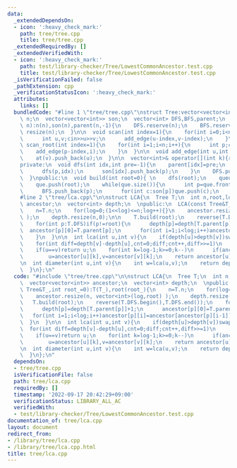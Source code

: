 ```yaml
---
data:
  _extendedDependsOn:
  - icon: ':heavy_check_mark:'
    path: tree/tree.cpp
    title: tree/tree.cpp
  _extendedRequiredBy: []
  _extendedVerifiedWith:
  - icon: ':heavy_check_mark:'
    path: test/library-checker/Tree/LowestCommonAncestor.test.cpp
    title: test/library-checker/Tree/LowestCommonAncestor.test.cpp
  _isVerificationFailed: false
  _pathExtension: cpp
  _verificationStatusIcon: ':heavy_check_mark:'
  attributes:
    links: []
  bundledCode: "#line 1 \"tree/tree.cpp\"\nstruct Tree:vector<vector<int>>{\n  int\
    \ n;\n  vector<vector<int>> son;\n  vector<int> DFS,BFS,parent;\n  \n  Tree(int\
    \ n):n(n),son(n),parent(n,-1){\n    DFS.reserve(n);\n    BFS.reserve(n);\n   \
    \ resize(n);\n  }\n\n  void scan(int index=1){\n    for(int i=0;i<n-1;i++){\n\
    \      int u,v;cin>>u>>v;\n      add_edge(u-index,v-index);\n    }\n  }\n  void\
    \ scan_root(int index=1){\n    for(int i=1;i<n;i++){\n      int p;cin>>p;\n  \
    \    add_edge(p-index,i);\n    }\n  }\n\n  void add_edge(int u,int v){\n    at(u).push_back(v);\n\
    \    at(v).push_back(u);\n  }\n\n  vector<int>& operator[](int k){return at(k);}\n\
    private:\n  void dfs(int idx,int pre=-1){\n    parent[idx]=pre;\n    for(int p:at(idx))if(p!=pre){\n\
    \      dfs(p,idx);\n      son[idx].push_back(p);\n    }\n    DFS.push_back(idx);\n\
    \  }\npublic:\n  void build(int root=0){ \n    dfs(root);\n    queue<int> que;\n\
    \    que.push(root);\n    while(que.size()){\n      int p=que.front();que.pop();\n\
    \      BFS.push_back(p);\n      for(int c:son[p])que.push(c);\n    }\n  }\n};\n\
    #line 2 \"tree/lca.cpp\"\n\nstruct LCA{\n  Tree T;\n  int n,root,log;\n  vector<vector<int>>\
    \ ancestor;\n  vector<int> depth;\n  \npublic:\n  LCA(const Tree&T_,int root_=0):T(T_),root(root_){\n\
    \    n=T.n;\n    for(log=0;(1<<log)<=n;log++){}\n    ancestor.resize(n, vector<int>(log,root)\
    \ );\n    depth.resize(n,0);\n\n    T.build(root);\n    reverse(T.DFS.begin(),T.DFS.end());\n\
    \    for(int p:T.DFS)if(p!=root){\n      depth[p]=depth[T.parent[p]]+1;\n    \
    \  ancestor[p][0]=T.parent[p];\n      for(int i=1;i<log;i++)ancestor[p][i]=ancestor[ancestor[p][i-1]][i-1];\n\
    \    }\n  }\n\n  int lca(int u,int v){\n    if(depth[u]>depth[v])swap(u,v);\n\
    \    for(int diff=depth[v]-depth[u],cnt=0;diff;cnt++,diff>>=1)\n      if(diff&1)v=ancestor[v][cnt];\n\
    \    if(u==v)return u;\n    for(int k=log-1;k>=0;k--)\n      if(ancestor[u][k]!=ancestor[v][k])\n\
    \        u=ancestor[u][k],v=ancestor[v][k];\n    return ancestor[u][0];\n  }\n\
    \n  int diameter(int u,int v){\n    int w=lca(u,v);\n    return depth[u]+depth[v]-2*depth[w];\n\
    \  }\n};\n"
  code: "#include \"tree/tree.cpp\"\n\nstruct LCA{\n  Tree T;\n  int n,root,log;\n\
    \  vector<vector<int>> ancestor;\n  vector<int> depth;\n  \npublic:\n  LCA(const\
    \ Tree&T_,int root_=0):T(T_),root(root_){\n    n=T.n;\n    for(log=0;(1<<log)<=n;log++){}\n\
    \    ancestor.resize(n, vector<int>(log,root) );\n    depth.resize(n,0);\n\n \
    \   T.build(root);\n    reverse(T.DFS.begin(),T.DFS.end());\n    for(int p:T.DFS)if(p!=root){\n\
    \      depth[p]=depth[T.parent[p]]+1;\n      ancestor[p][0]=T.parent[p];\n   \
    \   for(int i=1;i<log;i++)ancestor[p][i]=ancestor[ancestor[p][i-1]][i-1];\n  \
    \  }\n  }\n\n  int lca(int u,int v){\n    if(depth[u]>depth[v])swap(u,v);\n  \
    \  for(int diff=depth[v]-depth[u],cnt=0;diff;cnt++,diff>>=1)\n      if(diff&1)v=ancestor[v][cnt];\n\
    \    if(u==v)return u;\n    for(int k=log-1;k>=0;k--)\n      if(ancestor[u][k]!=ancestor[v][k])\n\
    \        u=ancestor[u][k],v=ancestor[v][k];\n    return ancestor[u][0];\n  }\n\
    \n  int diameter(int u,int v){\n    int w=lca(u,v);\n    return depth[u]+depth[v]-2*depth[w];\n\
    \  }\n};\n"
  dependsOn:
  - tree/tree.cpp
  isVerificationFile: false
  path: tree/lca.cpp
  requiredBy: []
  timestamp: '2022-09-17 20:42:29+09:00'
  verificationStatus: LIBRARY_ALL_AC
  verifiedWith:
  - test/library-checker/Tree/LowestCommonAncestor.test.cpp
documentation_of: tree/lca.cpp
layout: document
redirect_from:
- /library/tree/lca.cpp
- /library/tree/lca.cpp.html
title: tree/lca.cpp
---
```

